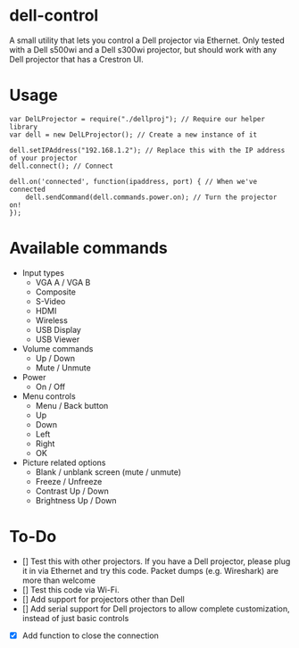 dell-control
============

A small utility that lets you control a Dell projector via Ethernet. Only tested with a Dell s500wi and a Dell s300wi projector, but should work with any Dell projector that has a Crestron UI.

Usage
=====

    var DelLProjector = require("./dellproj"); // Require our helper library
    var dell = new DelLProjector(); // Create a new instance of it
    
    dell.setIPAddress("192.168.1.2"); // Replace this with the IP address of your projector
    dell.connect(); // Connect
    
    dell.on('connected', function(ipaddress, port) { // When we've connected
	    dell.sendCommand(dell.commands.power.on); // Turn the projector on!
    });
    
Available commands
==================

* Input types
  * VGA A / VGA B
  * Composite
  * S-Video
  * HDMI
  * Wireless
  * USB Display
  * USB Viewer
* Volume commands
  * Up / Down
  * Mute / Unmute
* Power
  * On / Off
* Menu controls
  * Menu / Back button
  * Up
  * Down
  * Left
  * Right
  * OK
* Picture related options
  * Blank / unblank screen (mute / unmute)
  * Freeze / Unfreeze
  * Contrast Up / Down
  * Brightness Up / Down
    

To-Do
=====

- [] Test this with other projectors. If you have a Dell projector, please plug it in via Ethernet and try this code. Packet dumps (e.g. Wireshark) are more than welcome 
- [] Test this code via Wi-Fi.
- [] Add support for projectors other than Dell
- [] Add serial support for Dell projectors to allow complete customization, instead of just basic controls
- [x] Add function to close the connection